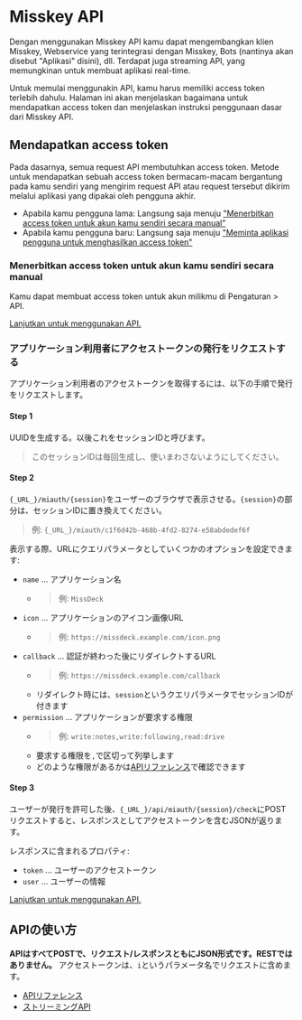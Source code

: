 # Misskey API

Dengan menggunakan Misskey API kamu dapat mengembangkan klien Misskey, Webservice yang terintegrasi dengan Misskey, Bots (nantinya akan disebut "Aplikasi" disini), dll. Terdapat juga streaming API, yang memungkinan untuk membuat aplikasi real-time.

Untuk memulai menggunakin API, kamu harus memiliki access token terlebih dahulu. Halaman ini akan menjelaskan bagaimana untuk mendapatkan access token dan menjelaskan instruksi penggunaan dasar dari Misskey API.

## Mendapatkan access token
Pada dasarnya, semua request API membutuhkan access token. Metode untuk mendapatkan sebuah access token bermacam-macam bergantung pada kamu sendiri yang mengirim request API atau request tersebut dikirim melalui aplikasi yang dipakai oleh pengguna akhir.

* Apabila kamu pengguna lama: Langsung saja menuju [ "Menerbitkan access token untuk akun kamu sendiri secara manual" ](#自分自身のアクセストークンを手動発行する)
* Apabila kamu pengguna baru: Langsung saja menuju [ "Meminta aplikasi pengguna untuk menghasilkan access token" ](#アプリケーション利用者にアクセストークンの発行をリクエストする)

### Menerbitkan access token untuk akun kamu sendiri secara manual
Kamu dapat membuat access token untuk akun milikmu di Pengaturan > API.

[Lanjutkan untuk menggunakan API.](#APIの使い方)

### アプリケーション利用者にアクセストークンの発行をリクエストする
アプリケーション利用者のアクセストークンを取得するには、以下の手順で発行をリクエストします。

#### Step 1

UUIDを生成する。以後これをセッションIDと呼びます。

> このセッションIDは毎回生成し、使いまわさないようにしてください。

#### Step 2

`{_URL_}/miauth/{session}`をユーザーのブラウザで表示させる。`{session}`の部分は、セッションIDに置き換えてください。
> 例: `{_URL_}/miauth/c1f6d42b-468b-4fd2-8274-e58abdedef6f`

表示する際、URLにクエリパラメータとしていくつかのオプションを設定できます:
* `name` ... アプリケーション名
    * > 例: `MissDeck`
* `icon` ... アプリケーションのアイコン画像URL
    * > 例: `https://missdeck.example.com/icon.png`
* `callback` ... 認証が終わった後にリダイレクトするURL
    * > 例: `https://missdeck.example.com/callback`
    * リダイレクト時には、`session`というクエリパラメータでセッションIDが付きます
* `permission` ... アプリケーションが要求する権限
    * > 例: `write:notes,write:following,read:drive`
    * 要求する権限を`,`で区切って列挙します
    * どのような権限があるかは[APIリファレンス](/api-doc)で確認できます

#### Step 3
ユーザーが発行を許可した後、`{_URL_}/api/miauth/{session}/check`にPOSTリクエストすると、レスポンスとしてアクセストークンを含むJSONが返ります。

レスポンスに含まれるプロパティ:
* `token` ... ユーザーのアクセストークン
* `user` ... ユーザーの情報

[Lanjutkan untuk menggunakan API.](#APIの使い方)

## APIの使い方
**APIはすべてPOSTで、リクエスト/レスポンスともにJSON形式です。RESTではありません。** アクセストークンは、`i`というパラメータ名でリクエストに含めます。

* [APIリファレンス](/api-doc)
* [ストリーミングAPI](./stream)
